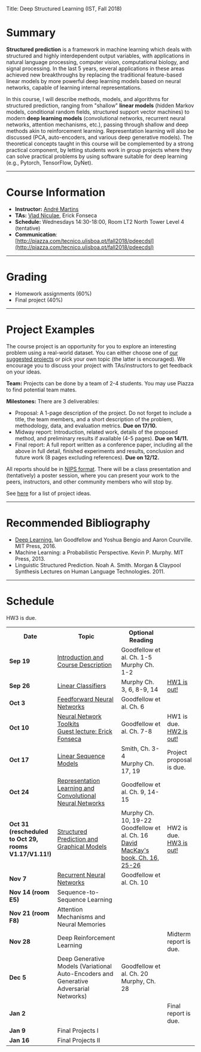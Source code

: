 Title: Deep Structured Learning (IST, Fall 2018)

# Summary

**Structured prediction** is a framework in machine learning which deals with structured and highly interdependent output variables, with applications in natural language processing, computer vision, computational biology, and signal processing.
In the last 5 years, several applications in these areas achieved new breakthroughs by replacing the traditional feature-based linear models by more powerful deep learning models based on neural networks, capable of learning internal representations.

In this course, I will describe methods, models, and algorithms for structured prediction, ranging from "shallow" **linear models** (hidden Markov models, conditional random fields, structured support vector machines) to modern **deep learning models** (convolutional networks, recurrent neural networks, attention mechanisms, etc.), passing through shallow and deep methods akin to reinforcement learning. Representation learning will also be discussed (PCA, auto-encoders, and various deep generative models).
The theoretical concepts taught in this course will be complemented by a strong practical component, by letting students work in group projects where they can solve practical problems by using software suitable for deep learning (e.g., Pytorch, TensorFlow, DyNet).

---

# Course Information

- **Instructor:** [André Martins](http://andre-martins.github.io)
- **TAs:** [Vlad Niculae](http://vene.ro/), Erick Fonseca
- **Schedule:** Wednesdays 14:30-18:00, Room LT2 North Tower Level 4 (tentative)
- **Communication**: [http://piazza.com/tecnico.ulisboa.pt/fall2018/pdeecdsl](http://piazza.com/tecnico.ulisboa.pt/fall2018/pdeecdsl)

---

# Grading

- Homework assignments (60%)
- Final project (40%)

---

# Project Examples

The course project is an opportunity for you to explore an interesting problem using a real-world dataset. You can either choose one of [our suggested projects](/pages/project-examples-for-deep-structured-learning-fall-2018.html) or pick your own topic (the latter is encouraged). We encourage you to discuss your project with TAs/instructors to get feedback on your ideas.

**Team:** Projects can be done by a team of 2-4 students. You may use Piazza to find potential team mates.

**Milestones:** There are 3 deliverables:

- Proposal: A 1-page description of the project. Do not forget to include a title, the team members, and a short description of the problem, methodology, data, and evaluation metrics. **Due on 17/10.**
- Midway report: Introduction, related work, details of the proposed method, and preliminary results if available (4-5 pages). **Due on 14/11.**
- Final report: A full report written as a conference paper, including all the above in full detail, finished experiments and results, conclusion and future work (8 pages excluding references). **Due on 12/12.**

All reports should be in [NIPS format](https://nips.cc/Conferences/2018/PaperInformation/StyleFiles). There will be a class presentation and (tentatively) a poster session, where you can present your work to the peers, instructors, and other community members who will stop by.

See [here](/pages/project-examples-for-deep-structured-learning-fall-2018.html) for a list of project ideas.

---

# Recommended Bibliography

- [Deep Learning.](http://www.deeplearningbook.org) Ian Goodfellow and Yoshua Bengio and Aaron Courville. MIT Press, 2016.
- Machine Learning: a Probabilistic Perspective. Kevin P. Murphy. MIT Press, 2013.
- Linguistic Structured Prediction. Noah A. Smith. Morgan & Claypool Synthesis Lectures on Human Language Technologies. 2011.

---

# Schedule

<table class="table table-condensed table-bordered table-hover">
<colgroup>
  <col span="1" style="width: 10%;">
  <col span="1" style="width: 45%;">
  <col span="1" style="width: 30%;">
  <col span="1" style="width: 15%;">
</colgroup>

<tr>
<th>Date</th>
<th>Topic</th>
<th>Optional Reading</th>
<th></th>
</tr>

<tr>
<td><b>Sep 19</b></td>
<td>
<a href="../docs/dsl2018/lecture_01.pdf">Introduction and Course Description</a>
</td>
<td>
<!--a href="http://lxmls.it.pt/2018/Figueiredo_LxMLS2018.pdf">Mário Figueiredo's LxMLS intro lecture</a><br/>
<a href="https://github.com/luispedro/talk-python-intro">Luis Pedro Coelho's intro to Python</a><br/-->
Goodfellow et al. Ch. 1-5<br/>
Murphy Ch. 1-2
</td>
<td></td>
</tr>

<tr>
<td><b>Sep 26</b></td>
<td><a href="../docs/dsl2018/lecture_02.pdf">Linear Classifiers</a></td>
<td>
Murphy Ch. 3, 6, 8-9, 14
</td>
<td>
<a href=../docs/dsl2018/homework1.pdf>HW1 is out!</a>
</td>
</tr>

<tr>
<td><b>Oct 3</b></td>
<td><a href="../docs/dsl2018/lecture_03.pdf">Feedforward Neural Networks</a></td>
<td>
Goodfellow et al. Ch. 6
</td>
<td></td>
</tr>

<tr>
<td><b>Oct 10</b></td>
<td>
<a href="../docs/dsl2018/lecture_04.pdf">Neural Network Toolkits</a><br/>
<a href="https://github.com/erickrf/pytorch-lecture">Guest lecture: Erick Fonseca</a>
</td>
<td>
Goodfellow et al. Ch. 7-8
</td>
<td>
HW1 is due.<br/>
<a href=../docs/dsl2018/homework2.pdf>HW2 is out!</a>
</td>
</tr>

<tr>
<td><b>Oct 17</b></td>
<td>
<a href="../docs/dsl2018/lecture_05.pdf">Linear Sequence Models</a>
</td>
<td>
Smith, Ch. 3-4<br/>
Murphy Ch. 17, 19
</td>
<td>Project proposal is due.</td>
</tr>

<tr>
<td><b>Oct 24</b></td>
<td>
<a href="../docs/dsl2018/lecture_06.pdf">Representation Learning and Convolutional Neural Networks</a>
</td>
<td>
Goodfellow et al. Ch. 9, 14-15
</td>
<td></td>
</tr>

<tr>
<td><b>Oct 31 (rescheduled to Oct 29, rooms V1.17/V1.11!)</b></td>
<td>
<a href="../docs/dsl2018/lecture_07.pdf">Structured Prediction and Graphical Models</a>
</td>
<td>
Murphy Ch. 10, 19-22<br/>
Goodfellow et al. Ch. 16<br/>
<a href="http://www.inference.org.uk/itprnn/book.pdf">David MacKay's book, Ch. 16, 25-26</a>
</td>
<td>
HW2 is due.<br/>
<a href=../docs/dsl2018/homework3.pdf>HW3 is out!</a>
</td>
</tr>

<tr>
<td><b>Nov 7</b></td>
<td>
<a href="../docs/dsl2018/lecture_08.pdf">Recurrent Neural Networks</a>
</td>
<td>
Goodfellow et al. Ch. 10
</td>
<td></td>
</tr>

<tr>
<td><b>Nov 14 (room E5)</b></td>
<td>Sequence-to-Sequence Learning</td>
<td>
</td>
<td></td>
</tr>

<tr>
<td><b>Nov 21 (room F8)</b></td>
<td>Attention Mechanisms and Neural Memories</td>
<td>
</td>
HW3 is due.
<td></td>
</tr>

<tr>
<td><b>Nov 28</b></td>
<td>Deep Reinforcement Learning</td>
<td>
</td>
<td>
Midterm report is due.
</td>
</tr>

<tr>
<td><b>Dec 5</b></td>
<td>Deep Generative Models (Variational Auto-Encoders and Generative Adversarial Networks)</td>
<td>
Goodfellow et al. Ch. 20<br/>
Murphy, Ch. 28
</td>
<td></td>
</tr>

<tr>
<td><b>Jan 2</b></td>
<td></td>
<td>
</td>
<td>
Final report is due.
</td>
</tr>

<tr>
<td><b>Jan 9</b></td>
<td>Final Projects I</td>
<td>
</td>
<td></td>
</tr>

<tr>
<td><b>Jan 16</b></td>
<td>Final Projects II</td>
<td>
</td>
<td></td>
</tr>


</table>
